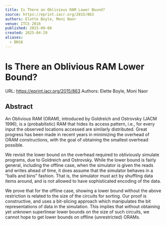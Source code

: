 ```yaml
---
title: Is There an Oblivious RAM Lower Bound?
source: https://eprint.iacr.org/2015/863
authors: Elette Boyle, Moni Naor
venue: ITCS 2016
published: 2015-09-08
created: 2025-04-29
aliases:
  - BN16
---
```

# Is There an Oblivious RAM Lower Bound?
URL: https://eprint.iacr.org/2015/863
Authors: Elette Boyle, Moni Naor

## Abstract
An Oblivious RAM (ORAM), introduced by Goldreich and Ostrovsky (JACM 1996), is a (probabilistic) RAM that hides its access pattern, i.e., for every input the observed locations accessed are similarly distributed. Great progress has been made in recent years in minimizing the overhead of ORAM constructions, with the goal of obtaining the smallest overhead possible.

We revisit the lower bound on the overhead required to obliviously simulate programs, due to Goldreich and Ostrovsky. While the lower bound is fairly general, including the offline case, when the simulator is given the reads and writes ahead of time, it does assume that the simulator behaves in a “balls and bins” fashion. That is, the simulator must act by shuffling data items around, and is not allowed to have sophisticated encoding of the data.

We prove that for the offline case, showing a lower bound without the above restriction is related to the size of the circuits for sorting. Our proof is constructive, and uses a bit-slicing approach which manipulates the bit representations of data in the simulation. This implies that without obtaining yet unknown superlinear lower bounds on the size of such circuits, we cannot hope to get lower bounds on offline (unrestricted) ORAMs.
